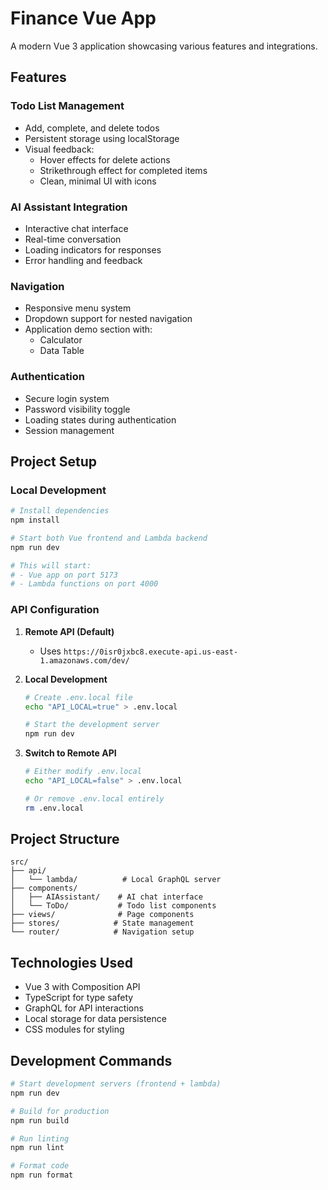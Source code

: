 # Finance Vue App

A modern Vue 3 application showcasing various features and integrations.

## Features

### Todo List Management
- Add, complete, and delete todos
- Persistent storage using localStorage
- Visual feedback:
  - Hover effects for delete actions
  - Strikethrough effect for completed items
  - Clean, minimal UI with icons

### AI Assistant Integration
- Interactive chat interface
- Real-time conversation
- Loading indicators for responses
- Error handling and feedback

### Navigation
- Responsive menu system
- Dropdown support for nested navigation
- Application demo section with:
  - Calculator
  - Data Table

### Authentication
- Secure login system
- Password visibility toggle
- Loading states during authentication
- Session management

## Project Setup

### Local Development

```bash
# Install dependencies
npm install

# Start both Vue frontend and Lambda backend
npm run dev

# This will start:
# - Vue app on port 5173
# - Lambda functions on port 4000
```

### API Configuration

1. **Remote API (Default)**
   - Uses `https://0isr0jxbc8.execute-api.us-east-1.amazonaws.com/dev/`

2. **Local Development**
   ```bash
   # Create .env.local file
   echo "API_LOCAL=true" > .env.local
   
   # Start the development server
   npm run dev
   ```

3. **Switch to Remote API**
   ```bash
   # Either modify .env.local
   echo "API_LOCAL=false" > .env.local
   
   # Or remove .env.local entirely
   rm .env.local
   ```

## Project Structure

```
src/
├── api/
│   └── lambda/          # Local GraphQL server
├── components/
│   ├── AIAssistant/    # AI chat interface
│   └── ToDo/           # Todo list components
├── views/              # Page components
├── stores/            # State management
└── router/            # Navigation setup
```

## Technologies Used

- Vue 3 with Composition API
- TypeScript for type safety
- GraphQL for API interactions
- Local storage for data persistence
- CSS modules for styling

## Development Commands

```bash
# Start development servers (frontend + lambda)
npm run dev

# Build for production
npm run build

# Run linting
npm run lint

# Format code
npm run format
```